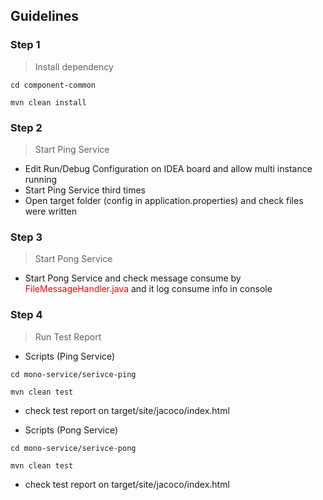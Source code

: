 ## Guidelines

### Step 1
> Install dependency

```shell script
cd component-common

mvn clean install
```

### Step 2
> Start Ping Service

- Edit Run/Debug Configuration on IDEA board and allow multi instance running
- Start Ping Service third times
- Open target folder (config in application.properties) and check files were written

### Step 3
> Start Pong Service

- Start Pong Service and check message consume by <font color="red">FileMessageHandler.java</font> and it log consume info in console

### Step 4
> Run Test Report

- Scripts (Ping Service)
```
cd mono-service/serivce-ping

mvn clean test
```
- check test report on target/site/jacoco/index.html


- Scripts (Pong Service)
```
cd mono-service/serivce-pong

mvn clean test
```
- check test report on target/site/jacoco/index.html
